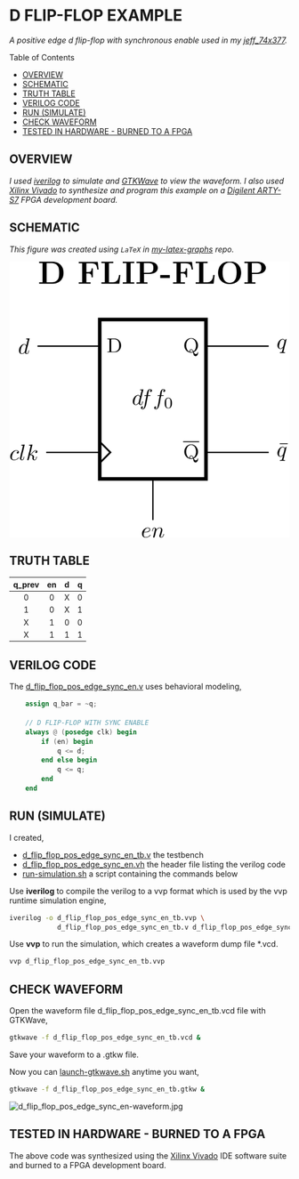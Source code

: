 # D FLIP-FLOP EXAMPLE

_A positive edge d flip-flop with synchronous enable
used in my
[jeff_74x377](https://github.com/JeffDeCola/my-verilog-examples/tree/master/sequential-logic/registers/jeff_74x377)._

Table of Contents

* [OVERVIEW](https://github.com/JeffDeCola/my-verilog-examples/tree/master/basic-code/sequential-logic/d_flip_flop_pos_edge_sync_en#overview)
* [SCHEMATIC](https://github.com/JeffDeCola/my-verilog-examples/tree/master/basic-code/sequential-logic/d_flip_flop_pos_edge_sync_en#schematic)
* [TRUTH TABLE](https://github.com/JeffDeCola/my-verilog-examples/tree/master/basic-code/sequential-logic/d_flip_flop_pos_edge_sync_en#truth-table)
* [VERILOG CODE](https://github.com/JeffDeCola/my-verilog-examples/tree/master/basic-code/sequential-logic/d_flip_flop_pos_edge_sync_en#verilog-code)
* [RUN (SIMULATE)](https://github.com/JeffDeCola/my-verilog-examples/tree/master/basic-code/sequential-logic/d_flip_flop_pos_edge_sync_en#run-simulate)
* [CHECK WAVEFORM](https://github.com/JeffDeCola/my-verilog-examples/tree/master/basic-code/sequential-logic/d_flip_flop_pos_edge_sync_en#check-waveform)
* [TESTED IN HARDWARE - BURNED TO A FPGA](https://github.com/JeffDeCola/my-verilog-examples/tree/master/basic-code/sequential-logic/d_flip_flop_pos_edge_sync_en#tested-in-hardware---burned-to-a-fpga)

## OVERVIEW

_I used
[iverilog](https://github.com/JeffDeCola/my-cheat-sheets/tree/master/hardware/tools/simulation/iverilog-cheat-sheet)
to simulate and
[GTKWave](https://github.com/JeffDeCola/my-cheat-sheets/tree/master/hardware/tools/simulation/gtkwave-cheat-sheet)
to view the waveform. I also used
[Xilinx Vivado](https://github.com/JeffDeCola/my-cheat-sheets/tree/master/hardware/tools/synthesis/xilinx-vivado-cheat-sheet)
to synthesize and program this example on a
[Digilent ARTY-S7](https://github.com/JeffDeCola/my-cheat-sheets/tree/master/hardware/development/fpga-development-boards/digilent-arty-s7-cheat-sheet)
FPGA development board._

## SCHEMATIC

_This figure was created using `LaTeX` in
[my-latex-graphs](https://github.com/JeffDeCola/my-latex-graphs/tree/master/mathematics/applied/electrical-engineering/sequential-logic/d-flip-flop-pos-edge-sync-en)
repo._

<p align="center">
    <img src="svgs/d-flip-flop-pos-edge-sync-en.svg"
    align="middle"
</p>

## TRUTH TABLE

| q_prev  | en     | d     | q      |
|:-------:|:------:|:-----:|:------:|
| 0       |  0     |  X    | 0      |
| 1       |  0     |  X    | 1      |
| X       |  1     |  0    | 0      |
| X       |  1     |  1    | 1      |

## VERILOG CODE

The
[d_flip_flop_pos_edge_sync_en.v](https://github.com/JeffDeCola/my-verilog-examples/blob/master/basic-code/sequential-logic/d_flip_flop_pos_edge_sync_en/d_flip_flop_pos_edge_sync_en.v)
uses behavioral modeling,

```verilog
    assign q_bar = ~q;

    // D FLIP-FLOP WITH SYNC ENABLE
    always @ (posedge clk) begin
        if (en) begin
            q <= d;
        end else begin
            q <= q;
        end
    end
```

## RUN (SIMULATE)

I created,

* [d_flip_flop_pos_edge_sync_en_tb.v](https://github.com/JeffDeCola/my-verilog-examples/blob/master/basic-code/sequential-logic/d_flip_flop_pos_edge_sync_en/d_flip_flop_pos_edge_sync_en_tb.v)
  the testbench
* [d_flip_flop_pos_edge_sync_en.vh](https://github.com/JeffDeCola/my-verilog-examples/blob/master/basic-code/sequential-logic/d_flip_flop_pos_edge_sync_en/d_flip_flop_pos_edge_sync_en.vh)
  the header file listing the verilog code
* [run-simulation.sh](https://github.com/JeffDeCola/my-verilog-examples/blob/master/basic-code/sequential-logic/d_flip_flop_pos_edge_sync_en/run-simulation.sh)
  a script containing the commands below

Use **iverilog** to compile the verilog to a vvp format
which is used by the vvp runtime simulation engine,

```bash
iverilog -o d_flip_flop_pos_edge_sync_en_tb.vvp \
            d_flip_flop_pos_edge_sync_en_tb.v d_flip_flop_pos_edge_sync_en.vh
```

Use **vvp** to run the simulation, which creates a waveform dump file *.vcd.

```bash
vvp d_flip_flop_pos_edge_sync_en_tb.vvp
```

## CHECK WAVEFORM

Open the waveform file d_flip_flop_pos_edge_sync_en_tb.vcd file with GTKWave,

```bash
gtkwave -f d_flip_flop_pos_edge_sync_en_tb.vcd &
```

Save your waveform to a .gtkw file.

Now you can
[launch-gtkwave.sh](https://github.com/JeffDeCola/my-verilog-examples/blob/master/launch-GTKWave-script/launch-gtkwave.sh)
anytime you want,

```bash
gtkwave -f d_flip_flop_pos_edge_sync_en_tb.gtkw &
```

![d_flip_flop_pos_edge_sync_en-waveform.jpg](../../../docs/pics/d_flip_flop_pos_edge_sync_en-waveform.jpg)

## TESTED IN HARDWARE - BURNED TO A FPGA

The above code was synthesized using the
[Xilinx Vivado](https://github.com/JeffDeCola/my-cheat-sheets/tree/master/hardware/tools/synthesis/xilinx-vivado-cheat-sheet)
IDE software suite and burned to a FPGA development board.
